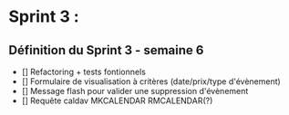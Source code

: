 # Sprint 3 :


## Définition du Sprint 3 - semaine 6

- [] Refactoring + tests fontionnels
- [] Formulaire de visualisation à critères (date/prix/type d'évènement)
- [] Message flash pour valider une suppression d'évènement
- [] Requête caldav MKCALENDAR RMCALENDAR(?)
